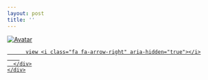 ```yaml
---
layout: post
title: ''
---
```





<p class="imglist">

<div class="image-container">
  <a href="https://pic.superbed.cn/item/5db129e58b58bc7bf7ddebd8.jpg"  data-fancybox="images">
    <img src="https://cxcxcx.cx/assets/img/cx/cx0006/c.jpg" alt="Avatar" class="image" />
    <div class="overlay">
      <div class="text">
        
          view <i class="fa fa-arrow-right" aria-hidden="true"></i>
        
      </div>
    </div>
  </a>
</div>




<a href="https://pic.superbed.cn/item/5db129e58b58bc7bf7ddebdd.jpg" data-fancybox="images"><img src="" /></a>
<a href="https://pic.superbed.cn/item/5db129e58b58bc7bf7ddebe2.jpg" data-fancybox="images"><img src="" /></a>
<a href="https://pic.superbed.cn/item/5db129e58b58bc7bf7ddebe6.jpg" data-fancybox="images"><img src="" /></a>
<a href="https://pic.superbed.cn/item/5db129e58b58bc7bf7ddebec.jpg" data-fancybox="images"><img src="" /></a>
<a href="https://pic.superbed.cn/item/5db129e58b58bc7bf7ddebf1.jpg" data-fancybox="images"><img src="" /></a>
<a href="https://pic.superbed.cn/item/5db129e58b58bc7bf7ddebf6.jpg" data-fancybox="images"><img src="" /></a>
<a href="https://pic.superbed.cn/item/5db129e58b58bc7bf7ddebfa.jpg" data-fancybox="images"><img src="" /></a>
<a href="https://pic.superbed.cn/item/5db129e58b58bc7bf7ddebfe.jpg" data-fancybox="images"><img src="" /></a>
<a href="https://pic.superbed.cn/item/5db129e58b58bc7bf7ddec05.jpg" data-fancybox="images"><img src="" /></a>
<a href="https://pic.superbed.cn/item/5db129e58b58bc7bf7ddec0a.jpg" data-fancybox="images"><img src="" /></a>
<a href="https://pic.superbed.cn/item/5db129e58b58bc7bf7ddec0d.jpg" data-fancybox="images"><img src="" /></a>
<a href="https://pic.superbed.cn/item/5db129e58b58bc7bf7ddec15.jpg" data-fancybox="images"><img src="" /></a>
<a href="https://pic.superbed.cn/item/5db129e58b58bc7bf7ddec1a.jpg" data-fancybox="images"><img src="" /></a>
<a href="https://pic.superbed.cn/item/5db129e58b58bc7bf7ddec1f.jpg" data-fancybox="images"><img src="" /></a>
<a href="https://pic.superbed.cn/item/5db129e58b58bc7bf7ddec24.jpg" data-fancybox="images"><img src="" /></a>
<a href="https://pic.superbed.cn/item/5db129e58b58bc7bf7ddec29.jpg" data-fancybox="images"><img src="" /></a>
<a href="https://pic.superbed.cn/item/5db129e58b58bc7bf7ddec2e.jpg" data-fancybox="images"><img src="" /></a>
<a href="https://pic.superbed.cn/item/5db129e58b58bc7bf7ddec33.jpg" data-fancybox="images"><img src="" /></a>
<a href="https://pic.superbed.cn/item/5db129e58b58bc7bf7ddec39.jpg" data-fancybox="images"><img src="" /></a>
<a href="https://pic.superbed.cn/item/5db129e58b58bc7bf7ddec3c.jpg" data-fancybox="images"><img src="" /></a>
<a href="https://pic.superbed.cn/item/5db129e58b58bc7bf7ddec43.jpg" data-fancybox="images"><img src="" /></a>
<a href="https://pic.superbed.cn/item/5db129e58b58bc7bf7ddec48.jpg" data-fancybox="images"><img src="" /></a>
<a href="https://pic.superbed.cn/item/5db129e58b58bc7bf7ddec4c.jpg" data-fancybox="images"><img src="" /></a>
<a href="https://pic.superbed.cn/item/5db129e58b58bc7bf7ddec52.jpg" data-fancybox="images"><img src="" /></a>
<a href="https://pic.superbed.cn/item/5db129e58b58bc7bf7ddec58.jpg" data-fancybox="images"><img src="" /></a>
<a href="https://pic.superbed.cn/item/5db129e58b58bc7bf7ddec5d.jpg" data-fancybox="images"><img src="" /></a>
<a href="https://pic.superbed.cn/item/5db129e58b58bc7bf7ddec62.jpg" data-fancybox="images"><img src="" /></a>

</p>
